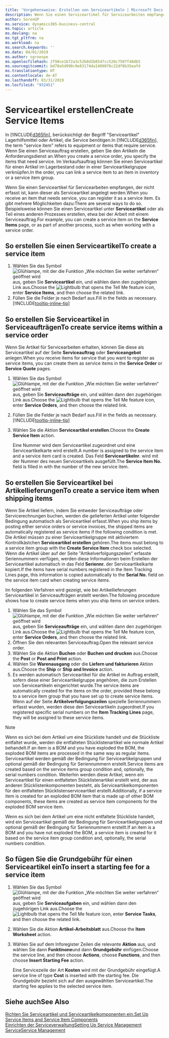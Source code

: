 ```yaml
---
title: 'Vorgehensweise: Erstellen von Serviceartikeln | Microsoft Docs'
description: Wenn Sie einen Serviceartikel für Servicearbeiten empfangen, der nicht erfasst ist, kann dieser als Serviceartikel angelegt werden.
author: SorenGP
ms.service: dynamics365-business-central
ms.topic: article
ms.devlang: na
ms.tgt_pltfrm: na
ms.workload: na
ms.search.keywords: ''
ms.date: 04/01/2019
ms.author: sgroespe
ms.openlocfilehash: 2f98ce1672a3c52b8d2b8547cc520c7507f48db5
ms.sourcegitcommit: bd78a5d990c9e83174da1409076c22df8b35eafd
ms.translationtype: HT
ms.contentlocale: de-AT
ms.lasthandoff: 03/31/2019
ms.locfileid: "932451"
---
```

# <a name="create-service-items"></a><span data-ttu-id="b1f0a-103">Serviceartikel erstellen</span><span class="sxs-lookup"><span data-stu-id="b1f0a-103">Create Service Items</span></span>
<span data-ttu-id="b1f0a-104">In [!INCLUDE[d365fin](includes/d365fin_md.md)], berücksichtigt der Begriff "Serviceartikel" Lagerhilfsmittel oder Artikel, die Service benötigen.</span><span class="sxs-lookup"><span data-stu-id="b1f0a-104">In [!INCLUDE[d365fin](includes/d365fin_md.md)], the term "service item" refers to equipment or items that require service.</span></span> <span data-ttu-id="b1f0a-105">Wenn Sie einen Serviceauftrag erstellen, geben Sie den Artikeln die Anforderungsdienst an.</span><span class="sxs-lookup"><span data-stu-id="b1f0a-105">When you create a service order, you specify the items that need service.</span></span> <span data-ttu-id="b1f0a-106">Im Verkaufsauftrag können Sie einen Serviceartikel für einen Artikel im Lagerbestand oder in einer Serviceartikelgruppe verknüpfen.</span><span class="sxs-lookup"><span data-stu-id="b1f0a-106">In the order, you can link a service item to an item in inventory or a service item group.</span></span>    

<span data-ttu-id="b1f0a-107">Wenn Sie einen Serviceartikel für Servicearbeiten empfangen, der nicht erfasst ist, kann dieser als Serviceartikel angelegt werden.</span><span class="sxs-lookup"><span data-stu-id="b1f0a-107">When you receive an item that needs service, you can register it as a service item.</span></span> <span data-ttu-id="b1f0a-108">Es gibt mehrere Möglichkeiten dazu:</span><span class="sxs-lookup"><span data-stu-id="b1f0a-108">There are several ways to do so.</span></span> <span data-ttu-id="b1f0a-109">Beispielsweise können Sie einen Serviceartikel unter **Serviceartikel** oder als Teil eines anderen Prozesses erstellen, etwa bei der Arbeit mit einem Serviceauftrag.</span><span class="sxs-lookup"><span data-stu-id="b1f0a-109">For example, you can create a service item on the **Service Items** page, or as part of another process, such as when working with a service order.</span></span>   

## <a name="to-create-a-service-item"></a><span data-ttu-id="b1f0a-110">So erstellen Sie einen Serviceartikel</span><span class="sxs-lookup"><span data-stu-id="b1f0a-110">To create a service item</span></span>  
1. <span data-ttu-id="b1f0a-111">Wählen Sie das Symbol ![Glühlampe, mit der die Funktion „Wie möchten Sie weiter verfahren“ geöffnet wird](media/ui-search/search_small.png "Wie möchten Sie weiter verfahren?") aus, geben Sie **Serviceartikel** ein, und wählen dann den zugehörigen Link aus.</span><span class="sxs-lookup"><span data-stu-id="b1f0a-111">Choose the ![Lightbulb that opens the Tell Me feature](media/ui-search/search_small.png "Tell me what you want to do") icon, enter **Service Items**, and then choose the related link.</span></span>
2. <span data-ttu-id="b1f0a-112">Füllen Sie die Felder je nach Bedarf aus.</span><span class="sxs-lookup"><span data-stu-id="b1f0a-112">Fill in the fields as necessary.</span></span> [!INCLUDE[tooltip-inline-tip](includes/tooltip-inline-tip_md.md)]  

## <a name="to-create-service-items-within-a-service-order"></a><span data-ttu-id="b1f0a-113">So erstellen Sie Serviceartikel in Serviceaufträgen</span><span class="sxs-lookup"><span data-stu-id="b1f0a-113">To create service items within a service order</span></span>  
<span data-ttu-id="b1f0a-114">Wenn Sie Artikel für Servicearbeiten erhalten, können Sie diese als Serviceartikel auf der Seite **Serviceauftrag** oder **Serviceangebot** anlegen.</span><span class="sxs-lookup"><span data-stu-id="b1f0a-114">When you receive items for service that you want to register as service items, you can create them as service items in the **Service Order** or **Service Quote** pages.</span></span>  

1. <span data-ttu-id="b1f0a-115">Wählen Sie das Symbol ![Glühlampe, mit der die Funktion „Wie möchten Sie weiter verfahren“ geöffnet wird](media/ui-search/search_small.png "Wie möchten Sie weiter verfahren?") aus, geben Sie **Serviceaufträge** ein, und wählen dann den zugehörigen Link aus.</span><span class="sxs-lookup"><span data-stu-id="b1f0a-115">Choose the ![Lightbulb that opens the Tell Me feature](media/ui-search/search_small.png "Tell me what you want to do") icon, enter **Service Orders**, and then choose the related link.</span></span>  
2. <span data-ttu-id="b1f0a-116">Füllen Sie die Felder je nach Bedarf aus.</span><span class="sxs-lookup"><span data-stu-id="b1f0a-116">Fill in the fields as necessary.</span></span> [!INCLUDE[tooltip-inline-tip](includes/tooltip-inline-tip_md.md)]  
3. <span data-ttu-id="b1f0a-117">Wählen Sie die Aktion **Serviceartikel erstellen**.</span><span class="sxs-lookup"><span data-stu-id="b1f0a-117">Choose the **Create Service Item** action.</span></span>  

    <span data-ttu-id="b1f0a-118">Eine Nummer wird dem Serviceartikel zugeordnet und eine Serviceartikelkarte wird erstellt.</span><span class="sxs-lookup"><span data-stu-id="b1f0a-118">A number is assigned to the service item and a service item card is created.</span></span> <span data-ttu-id="b1f0a-119">Das Feld **Serviceartikelnr.** wird mit der Nummer des neuen Serviceartikels ausgefüllt.</span><span class="sxs-lookup"><span data-stu-id="b1f0a-119">The **Service Item No.** field is filled in with the number of the new service item.</span></span>

## <a name="to-create-a-service-item-when-shipping-items"></a><span data-ttu-id="b1f0a-120">So erstellen Sie Serviceartikel bei Artikellieferungen</span><span class="sxs-lookup"><span data-stu-id="b1f0a-120">To create a service item when shipping items</span></span>  
<span data-ttu-id="b1f0a-121">Wenn Sie Artikel liefern, indem Sie entweder Serviceaufträge oder Servicerechnungen buchen, werden die gelieferten Artikel unter folgender Bedingung automatisch als Serviceartikel erfasst.</span><span class="sxs-lookup"><span data-stu-id="b1f0a-121">When you ship items by posting either service orders or service invoices, the shipped items are automatically registered as service items if the following condition is met.</span></span> <span data-ttu-id="b1f0a-122">Die Artikel müssen zu einer Serviceartikelgruppe mit aktiviertem Kontrollkästchen **Serviceartikel erstellen** gehören.</span><span class="sxs-lookup"><span data-stu-id="b1f0a-122">The items must belong to a service item group with the **Create Service Item** check box selected.</span></span> <span data-ttu-id="b1f0a-123">Wenn die Artikel über auf der Seite "Artikelverfolgungszeilen" erfasste Seriennummern verfügen, werden diese Informationen beim Erstellen der Serviceartikel automatisch in das Feld **Seriennr.** der Serviceartikelkarte kopiert.</span><span class="sxs-lookup"><span data-stu-id="b1f0a-123">If the items have serial numbers registered in the Item Tracking Lines page, this information is copied automatically to the **Serial No.** field on the service item card when creating service items.</span></span>  

<span data-ttu-id="b1f0a-124">Im folgenden Verfahren wird gezeigt, wie bei Artikellieferungen Serviceartikel in Serviceaufträgen erstellt werden.</span><span class="sxs-lookup"><span data-stu-id="b1f0a-124">The following procedure shows how to create service items when you ship items on service orders.</span></span>  

1. <span data-ttu-id="b1f0a-125">Wählen Sie das Symbol ![Glühlampe, mit der die Funktion „Wie möchten Sie weiter verfahren“ geöffnet wird](media/ui-search/search_small.png "Wie möchten Sie weiter verfahren?") aus, geben Sie **Serviceaufträge** ein, und wählen dann den zugehörigen Link aus.</span><span class="sxs-lookup"><span data-stu-id="b1f0a-125">Choose the ![Lightbulb that opens the Tell Me feature](media/ui-search/search_small.png "Tell me what you want to do") icon, enter **Service Orders**, and then choose the related link.</span></span>  
2. <span data-ttu-id="b1f0a-126">Öffnen Sie den relevanten Serviceauftrag.</span><span class="sxs-lookup"><span data-stu-id="b1f0a-126">Open the relevant service order.</span></span>  
3. <span data-ttu-id="b1f0a-127">Wählen Sie die Aktion **Buchen** oder **Buchen und drucken** aus.</span><span class="sxs-lookup"><span data-stu-id="b1f0a-127">Choose the **Post** or **Post and Print** action.</span></span>  
4. <span data-ttu-id="b1f0a-128">Wählen Sie **Warenausgang** oder die **Liefern und fakturieren** Aktion aus.</span><span class="sxs-lookup"><span data-stu-id="b1f0a-128">Choose the **Ship** or **Ship and Invoice** action.</span></span>  
5. <span data-ttu-id="b1f0a-129">Es werden automatisch Serviceartikel für die Artikel im Auftrag erstellt, sofern diese einer Serviceartikelgruppe angehören, die zum Erstellen von Serviceartikeln eingerichtet wurde.</span><span class="sxs-lookup"><span data-stu-id="b1f0a-129">The service items are automatically created for the items on the order, provided these belong to a service item group that you have set up to create service items.</span></span> <span data-ttu-id="b1f0a-130">Wenn auf der Seite **Artikelverfolgungszeilen** spezielle Seriennummern erfasst wurden, werden diese den Serviceartikeln zugeordnet.</span><span class="sxs-lookup"><span data-stu-id="b1f0a-130">If you registered specific serial numbers on the **Item Tracking Lines** page, they will be assigned to these service items.</span></span>  

> [!NOTE]  
>  <span data-ttu-id="b1f0a-131">Wenn es sich bei dem Artikel um eine Stückliste handelt und die Stückliste entfaltet wurde, werden die entfalteten Stücklistenartikel wie normale Artikel behandelt.</span><span class="sxs-lookup"><span data-stu-id="b1f0a-131">If an item is a BOM and you have exploded the BOM, the exploded BOM items are processed in the same way as regular items.</span></span> <span data-ttu-id="b1f0a-132">Serviceartikel werden gemäß der Bedingung für Serviceartikelgruppen und optional gemäß der Bedingung für Seriennummern erstellt.</span><span class="sxs-lookup"><span data-stu-id="b1f0a-132">Service items are created based on the service items group condition and, optionally, the serial numbers condition.</span></span> <span data-ttu-id="b1f0a-133">Weiterhin werden diese Artikel, wenn ein Serviceartikel für einen entfalteten Stücklistenartikel erstellt wird, der aus anderen Stücklistenkomponenten besteht, als Serviceartikelkomponenten für den entfalteten Stücklistenserviceartikel erstellt.</span><span class="sxs-lookup"><span data-stu-id="b1f0a-133">Additionally, if a service item is created for an exploded BOM item that is made up of other BOM components, these items are created as service item components for the exploded BOM service item.</span></span>  
>   
>  <span data-ttu-id="b1f0a-134">Wenn es sich bei dem Artikel um eine nicht entfaltete Stückliste handelt, wird ein Serviceartikel gemäß der Bedingung für Serviceartikelgruppen und optional gemäß der Bedingung für Seriennummern erstellt.</span><span class="sxs-lookup"><span data-stu-id="b1f0a-134">If an item is a BOM and you have not exploded the BOM, a service item is created for it based on the service item group condition and, optionally, the serial numbers condition.</span></span>  

## <a name="to-insert-a-starting-fee-for-a-service-item"></a><span data-ttu-id="b1f0a-135">So fügen Sie die Grundgebühr für einen Serviceartikel ein</span><span class="sxs-lookup"><span data-stu-id="b1f0a-135">To insert a starting fee for a service item</span></span>
1. <span data-ttu-id="b1f0a-136">Wählen Sie das Symbol ![Glühlampe, mit der die Funktion „Wie möchten Sie weiter verfahren“ geöffnet wird](media/ui-search/search_small.png "Wie möchten Sie weiter verfahren?") aus, geben Sie **Serviceaufgaben** ein, und wählen dann den zugehörigen Link aus.</span><span class="sxs-lookup"><span data-stu-id="b1f0a-136">Choose the ![Lightbulb that opens the Tell Me feature](media/ui-search/search_small.png "Tell me what you want to do") icon, enter **Service Tasks**, and then choose the related link.</span></span>
2. <span data-ttu-id="b1f0a-137">Wählen Sie die Aktion **Artikel-Arbeitsblatt** aus.</span><span class="sxs-lookup"><span data-stu-id="b1f0a-137">Choose the **Item Worksheet** action.</span></span>
3. <span data-ttu-id="b1f0a-138">Wählen Sie auf dem Inforegister Zeilen die relevante **Aktion** aus, und wählen Sie dann **Funktinone**und dann **Grundgebühr** einfügen.</span><span class="sxs-lookup"><span data-stu-id="b1f0a-138">Choose the service line, and then choose **Actions**, choose **Functions**, and then choose **Insert Starting Fee** action.</span></span>  

    <span data-ttu-id="b1f0a-139">Eine Servicezeile der Art **Kosten** wird mit der Grundgebühr eingefügt.</span><span class="sxs-lookup"><span data-stu-id="b1f0a-139">A service line of type **Cost** is inserted with the starting fee.</span></span> <span data-ttu-id="b1f0a-140">Die Grundgebühr bezieht sich auf den ausgewählten Serviceartikel.</span><span class="sxs-lookup"><span data-stu-id="b1f0a-140">The starting fee applies to the selected service item.</span></span>

## <a name="see-also"></a><span data-ttu-id="b1f0a-141">Siehe auch</span><span class="sxs-lookup"><span data-stu-id="b1f0a-141">See Also</span></span>  
[<span data-ttu-id="b1f0a-142">Richten Sie Serviceartikel und Serviceartikelkomponenten ein.</span><span class="sxs-lookup"><span data-stu-id="b1f0a-142">Set Up Service Items and Service Item Components</span></span>](service-how-setup-service-items.md)  
[<span data-ttu-id="b1f0a-143">Einrichten der Serviceverwaltung</span><span class="sxs-lookup"><span data-stu-id="b1f0a-143">Setting Up Service Management</span></span>](service-setup-service.md)  
[<span data-ttu-id="b1f0a-144">Service</span><span class="sxs-lookup"><span data-stu-id="b1f0a-144">Service Management</span></span>](service-service.md)  
